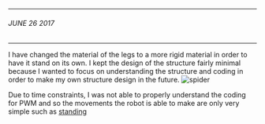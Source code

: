 ___
###### JUNE 26 2017 
___
I have changed the material of the legs to a more rigid material in order to have it stand on its own. I kept the design of the structure fairly minimal because I wanted to focus on understanding the structure and coding in order to make my own structure design in the future.
![spider](https://github.com/sbelofsky/arduinoroboticssummer2017/blob/master/images/20170626_001902.jpg?raw=true)
<p>Due to time constraints, I was not able to properly understand the coding for PWM and so the movements the robot is able to make are only very simple such as <a href="https://github.com/sbelofsky/arduinoroboticssummer2017/blob/master/Final/coding/Robot_PWM_stand.ino">standing</a>
